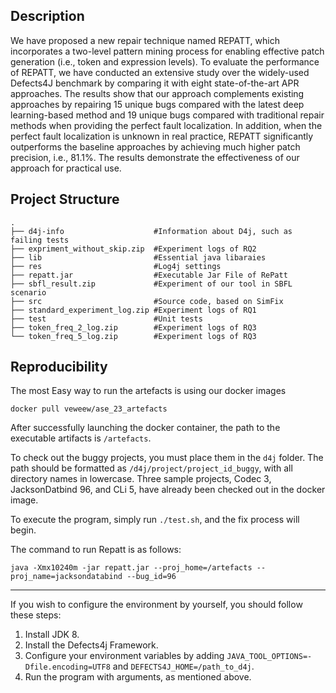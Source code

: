 ## Description

We have proposed a new repair technique named REPATT, which incorporates a two-level pattern mining process for enabling effective patch generation (i.e., token and expression levels). To evaluate the performance of REPATT, we have conducted an extensive study over the widely-used Defects4J benchmark by comparing it with eight state-of-the-art APR approaches. The results show that our approach complements existing approaches by repairing 15 unique bugs compared with the latest deep learning-based method and 19 unique bugs compared with traditional repair methods when providing the perfect fault localization. In addition, when the perfect fault localization is unknown in real practice, REPATT significantly outperforms the baseline approaches by achieving much higher patch precision, i.e., 81.1%. The results demonstrate the effectiveness of our approach for practical use.

## Project Structure

```
.
├── d4j-info                    #Information about D4j, such as failing tests 
├── expriment_without_skip.zip  #Experiment logs of RQ2
├── lib                         #Essential java libaraies 
├── res                         #Log4j settings
├── repatt.jar                  #Executable Jar File of RePatt
├── sbfl_result.zip             #Experiment of our tool in SBFL scenario
├── src                         #Source code, based on SimFix
├── standard_experiment_log.zip #Experiment logs of RQ1
├── test                        #Unit tests
├── token_freq_2_log.zip        #Experiment logs of RQ3
└── token_freq_5_log.zip        #Experiment logs of RQ3 
```



## Reproducibility

The most Easy way to run the artefacts is using our docker images

`docker pull veweew/ase_23_artefacts`

After successfully launching the docker container, the path to the executable artifacts is `/artefacts`.

To check out the buggy projects, you must place them in the `d4j` folder. The path should be formatted as `/d4j/project/project_id_buggy`, with all directory names in lowercase. Three sample projects, Codec 3, JacksonDatbind 96, and CLi 5, have already been checked out in the docker image.

To execute the program, simply run `./test.sh`, and the fix process will begin.

The command to run Repatt is as follows:

```
java -Xmx10240m -jar repatt.jar --proj_home=/artefacts --proj_name=jacksondatabind --bug_id=96
```

------

If you wish to configure the environment by yourself, you should follow these steps:

1. Install JDK 8.
2. Install the Defects4j Framework.
3. Configure your environment variables by adding `JAVA_TOOL_OPTIONS=-Dfile.encoding=UTF8` and `DEFECTS4J_HOME=/path_to_d4j`.
4. Run the program with arguments, as mentioned above.
